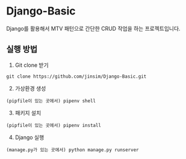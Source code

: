 # Django-Basic
Django를 활용해서 MTV 패턴으로 간단한 CRUD 작업을 하는 프로젝트입니다.

## 실행 방법
1. Git clone 받기
```
git clone https://github.com/jinsim/Django-Basic.git
```
2. 가상환경 생성
```
(pipfile이 있는 곳에서) pipenv shell
```
3. 패키지 설치
```
(pipfile이 있는 곳에서) pipenv install
```
4. Django 실행
```
(manage.py가 있는 곳에서) python manage.py runserver
```
